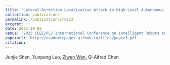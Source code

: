 ```yaml
---
title: "Lateral-Direction Localization Attack in High-Level Autonomous Driving: Domain-Specific Defense Opportunity via Lane Detection"
collection: publications
permalink: /publication/iros23
excerpt: ''
date: 2023-10-02
venue: '2023 IEEE/RSJ International Conference on Intelligent Robots and Systems, IROS 2023'
paperurl: 'http://academicpages.github.io/files/paper3.pdf'
citation: 
---
```

Junjie Shen, Yunpeng Luo, <u>Ziwen Wan</u>, Qi Alfred Chen
